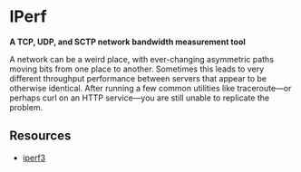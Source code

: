 IPerf
=====

**A TCP, UDP, and SCTP network bandwidth measurement tool**

A network can be a weird place, with ever-changing asymmetric paths moving bits
from one place to another. Sometimes this leads to very different throughput
performance between servers that appear to be otherwise identical.
After running a few common utilities like traceroute—or perhaps curl on an HTTP
service—you are still unable to replicate the problem.

Resources
---------

* [iperf3](https://github.com/esnet/iperf)
